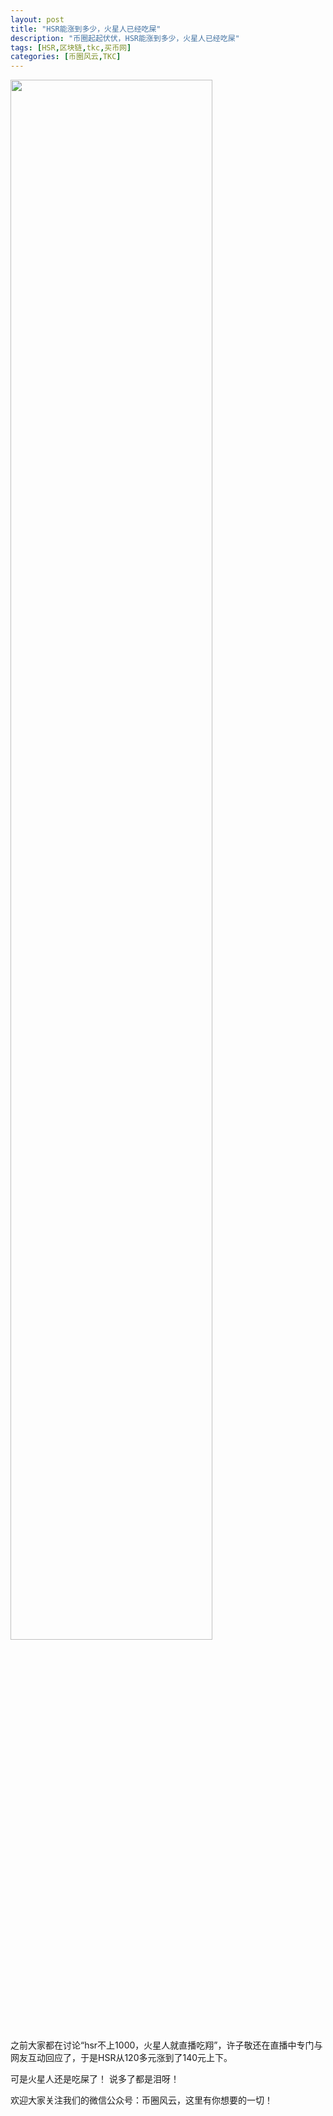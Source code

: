 ```yaml
---
layout: post
title: "HSR能涨到多少，火星人已经吃屎"
description: "币圈起起伏伏，HSR能涨到多少，火星人已经吃屎"
tags: [HSR,区块链,tkc,买币网]
categories: [币圈风云,TKC]
---
```

<img src="http://8btc.com/data/attachment/forum/201711/16/190022k2v7an1ea219va9e.jpg" width="80%"/>

之前大家都在讨论“hsr不上1000，火星人就直播吃翔”，许子敬还在直播中专门与网友互动回应了，于是HSR从120多元涨到了140元上下。

可是火星人还是吃屎了！ 说多了都是泪呀！ 

欢迎大家关注我们的微信公众号：币圈风云，这里有你想要的一切！
